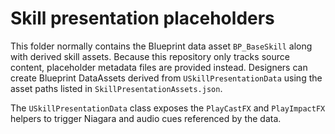 # Skill presentation placeholders

This folder normally contains the Blueprint data asset `BP_BaseSkill` along with derived skill assets. Because this repository only tracks source content, placeholder metadata files are provided instead. Designers can create Blueprint DataAssets derived from `USkillPresentationData` using the asset paths listed in `SkillPresentationAssets.json`.

The `USkillPresentationData` class exposes the `PlayCastFX` and `PlayImpactFX` helpers to trigger Niagara and audio cues referenced by the data.
